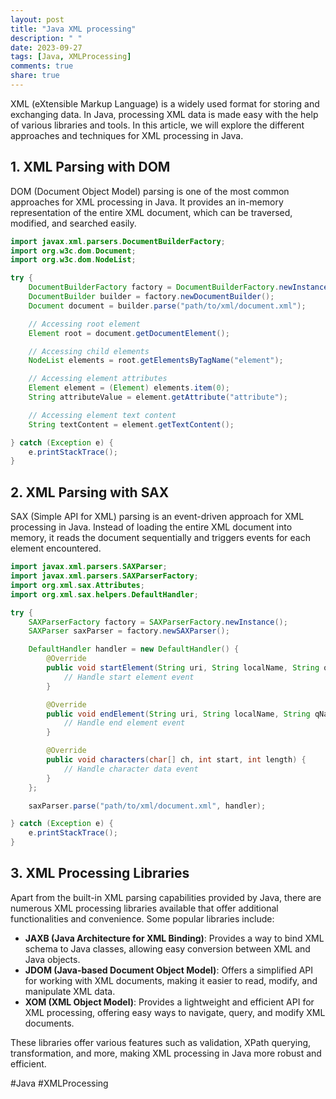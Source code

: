```yaml
---
layout: post
title: "Java XML processing"
description: " "
date: 2023-09-27
tags: [Java, XMLProcessing]
comments: true
share: true
---
```


XML (eXtensible Markup Language) is a widely used format for storing and exchanging data. In Java, processing XML data is made easy with the help of various libraries and tools. In this article, we will explore the different approaches and techniques for XML processing in Java.

## 1. XML Parsing with DOM

DOM (Document Object Model) parsing is one of the most common approaches for XML processing in Java. It provides an in-memory representation of the entire XML document, which can be traversed, modified, and searched easily.

```java
import javax.xml.parsers.DocumentBuilderFactory;
import org.w3c.dom.Document;
import org.w3c.dom.NodeList;

try {
    DocumentBuilderFactory factory = DocumentBuilderFactory.newInstance();
    DocumentBuilder builder = factory.newDocumentBuilder();
    Document document = builder.parse("path/to/xml/document.xml");

    // Accessing root element
    Element root = document.getDocumentElement();

    // Accessing child elements
    NodeList elements = root.getElementsByTagName("element");

    // Accessing element attributes
    Element element = (Element) elements.item(0);
    String attributeValue = element.getAttribute("attribute");

    // Accessing element text content
    String textContent = element.getTextContent();

} catch (Exception e) {
    e.printStackTrace();
}
```

## 2. XML Parsing with SAX

SAX (Simple API for XML) parsing is an event-driven approach for XML processing in Java. Instead of loading the entire XML document into memory, it reads the document sequentially and triggers events for each element encountered.

```java
import javax.xml.parsers.SAXParser;
import javax.xml.parsers.SAXParserFactory;
import org.xml.sax.Attributes;
import org.xml.sax.helpers.DefaultHandler;

try {
    SAXParserFactory factory = SAXParserFactory.newInstance();
    SAXParser saxParser = factory.newSAXParser();

    DefaultHandler handler = new DefaultHandler() {
        @Override
        public void startElement(String uri, String localName, String qName, Attributes attributes) {
            // Handle start element event
        }

        @Override
        public void endElement(String uri, String localName, String qName) {
            // Handle end element event
        }

        @Override
        public void characters(char[] ch, int start, int length) {
            // Handle character data event
        }
    };

    saxParser.parse("path/to/xml/document.xml", handler);

} catch (Exception e) {
    e.printStackTrace();
}
```

## 3. XML Processing Libraries

Apart from the built-in XML parsing capabilities provided by Java, there are numerous XML processing libraries available that offer additional functionalities and convenience. Some popular libraries include:
- **JAXB (Java Architecture for XML Binding)**: Provides a way to bind XML schema to Java classes, allowing easy conversion between XML and Java objects.
- **JDOM (Java-based Document Object Model)**: Offers a simplified API for working with XML documents, making it easier to read, modify, and manipulate XML data.
- **XOM (XML Object Model)**: Provides a lightweight and efficient API for XML processing, offering easy ways to navigate, query, and modify XML documents.

These libraries offer various features such as validation, XPath querying, transformation, and more, making XML processing in Java more robust and efficient.

#Java #XMLProcessing